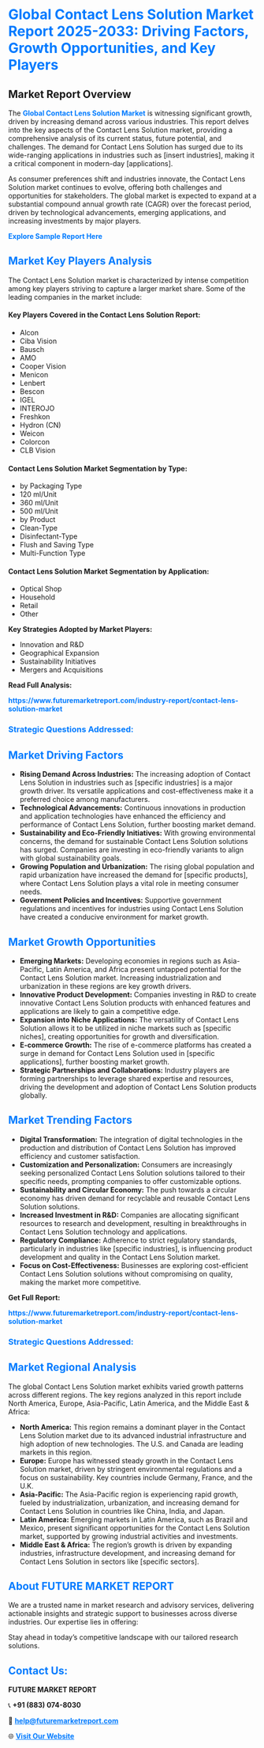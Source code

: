 <h1 style="color: #007BFF;">Global Contact Lens Solution Market Report 2025-2033: Driving Factors, Growth Opportunities, and Key Players</h1>

<section id="overview">
<h2>Market Report Overview</h2>
<p>The <a href="https://www.futuremarketreport.com/industry-report/contact-lens-solution-market" style="color: #007BFF; text-decoration: none;"><strong>Global Contact Lens Solution Market</strong></a> is witnessing significant growth, driven by increasing demand across various industries. This report delves into the key aspects of the Contact Lens Solution market, providing a comprehensive analysis of its current status, future potential, and challenges. The demand for Contact Lens Solution has surged due to its wide-ranging applications in industries such as [insert industries], making it a critical component in modern-day [applications].</p>
<p>As consumer preferences shift and industries innovate, the Contact Lens Solution market continues to evolve, offering both challenges and opportunities for stakeholders. The global market is expected to expand at a substantial compound annual growth rate (CAGR) over the forecast period, driven by technological advancements, emerging applications, and increasing investments by major players.</p>
</section>

<section id="overview">
<p><a href="https://www.futuremarketreport.com/request-sample/reportId=50411" style="color: #007BFF; text-decoration: none;"><strong>Explore Sample Report Here</strong></a></p>
</section>

<section id="key-players">
<h2 style="color: #007BFF;">Market Key Players Analysis</h2>
<p>The Contact Lens Solution market is characterized by intense competition among key players striving to capture a larger market share. Some of the leading companies in the market include:</p>
<h4>Key Players Covered in the Contact Lens Solution Report:</h4>
<ul><li>Alcon</li><li>Ciba Vision</li><li>Bausch</li><li>AMO</li><li>Cooper Vision</li><li>Menicon</li><li>Lenbert</li><li>Bescon</li><li>IGEL</li><li>INTEROJO</li><li>Freshkon</li><li>Hydron (CN)</li><li>Weicon</li><li>Colorcon</li><li>CLB Vision</li></ul>
<h4>Contact Lens Solution Market Segmentation by Type:</h4>
<ul><li>by Packaging Type</li><li>120 ml/Unit</li><li>360 ml/Unit</li><li>500 ml/Unit</li><li>by Product</li><li>Clean-Type</li><li>Disinfectant-Type</li><li>Flush and Saving Type</li><li>Multi-Function Type</li></ul>

<h4>Contact Lens Solution Market Segmentation by Application:</h4>
<ul><li>Optical Shop</li><li>Household</li><li>Retail</li><li>Other</li></ul>
<p><strong>Key Strategies Adopted by Market Players:</strong></p>
<ul>
<li>Innovation and R&D</li>
<li>Geographical Expansion</li>
<li>Sustainability Initiatives</li>
<li>Mergers and Acquisitions</li>
</ul>
</section>

<section>
<p><strong>Read Full Analysis: </strong></p><a href="https://www.futuremarketreport.com/industry-report/contact-lens-solution-market" style="color: #007BFF; text-decoration: none;"><strong>https://www.futuremarketreport.com/industry-report/contact-lens-solution-market</strong></a>
<h3 style="color: #007BFF;">Strategic Questions Addressed:</h3>
</section>

<section id="driving-factors">
<h2 style="color: #007BFF;">Market Driving Factors</h2>
<ul>
<li><strong>Rising Demand Across Industries:</strong> The increasing adoption of Contact Lens Solution in industries such as [specific industries] is a major growth driver. Its versatile applications and cost-effectiveness make it a preferred choice among manufacturers.</li>
<li><strong>Technological Advancements:</strong> Continuous innovations in production and application technologies have enhanced the efficiency and performance of Contact Lens Solution, further boosting market demand.</li>
<li><strong>Sustainability and Eco-Friendly Initiatives:</strong> With growing environmental concerns, the demand for sustainable Contact Lens Solution solutions has surged. Companies are investing in eco-friendly variants to align with global sustainability goals.</li>
<li><strong>Growing Population and Urbanization:</strong> The rising global population and rapid urbanization have increased the demand for [specific products], where Contact Lens Solution plays a vital role in meeting consumer needs.</li>
<li><strong>Government Policies and Incentives:</strong> Supportive government regulations and incentives for industries using Contact Lens Solution have created a conducive environment for market growth.</li>
</ul>
</section>

<section id="growth-opportunities">
<h2 style="color: #007BFF;">Market Growth Opportunities</h2>
<ul>
<li><strong>Emerging Markets:</strong> Developing economies in regions such as Asia-Pacific, Latin America, and Africa present untapped potential for the Contact Lens Solution market. Increasing industrialization and urbanization in these regions are key growth drivers.</li>
<li><strong>Innovative Product Development:</strong> Companies investing in R&D to create innovative Contact Lens Solution products with enhanced features and applications are likely to gain a competitive edge.</li>
<li><strong>Expansion into Niche Applications:</strong> The versatility of Contact Lens Solution allows it to be utilized in niche markets such as [specific niches], creating opportunities for growth and diversification.</li>
<li><strong>E-commerce Growth:</strong> The rise of e-commerce platforms has created a surge in demand for Contact Lens Solution used in [specific applications], further boosting market growth.</li>
<li><strong>Strategic Partnerships and Collaborations:</strong> Industry players are forming partnerships to leverage shared expertise and resources, driving the development and adoption of Contact Lens Solution products globally.</li>
</ul>
</section>

<section id="trending-factors">
<h2 style="color: #007BFF;">Market Trending Factors</h2>
<ul>
<li><strong>Digital Transformation:</strong> The integration of digital technologies in the production and distribution of Contact Lens Solution has improved efficiency and customer satisfaction.</li>
<li><strong>Customization and Personalization:</strong> Consumers are increasingly seeking personalized Contact Lens Solution solutions tailored to their specific needs, prompting companies to offer customizable options.</li>
<li><strong>Sustainability and Circular Economy:</strong> The push towards a circular economy has driven demand for recyclable and reusable Contact Lens Solution solutions.</li>
<li><strong>Increased Investment in R&D:</strong> Companies are allocating significant resources to research and development, resulting in breakthroughs in Contact Lens Solution technology and applications.</li>
<li><strong>Regulatory Compliance:</strong> Adherence to strict regulatory standards, particularly in industries like [specific industries], is influencing product development and quality in the Contact Lens Solution market.</li>
<li><strong>Focus on Cost-Effectiveness:</strong> Businesses are exploring cost-efficient Contact Lens Solution solutions without compromising on quality, making the market more competitive.</li>
</ul>
</section>

<section>
<p><strong>Get Full Report: </strong></p><a href="https://www.futuremarketreport.com/industry-report/contact-lens-solution-market" style="color: #007BFF; text-decoration: none;"><strong>https://www.futuremarketreport.com/industry-report/contact-lens-solution-market</strong></a>
<h3 style="color: #007BFF;">Strategic Questions Addressed:</h3>
</section>


<section id="regional-analysis">
<h2 style="color: #007BFF;">Market Regional Analysis</h2>
<p>The global Contact Lens Solution market exhibits varied growth patterns across different regions. The key regions analyzed in this report include North America, Europe, Asia-Pacific, Latin America, and the Middle East & Africa:</p>
<ul>
<li><strong>North America:</strong> This region remains a dominant player in the Contact Lens Solution market due to its advanced industrial infrastructure and high adoption of new technologies. The U.S. and Canada are leading markets in this region.</li>
<li><strong>Europe:</strong> Europe has witnessed steady growth in the Contact Lens Solution market, driven by stringent environmental regulations and a focus on sustainability. Key countries include Germany, France, and the U.K.</li>
<li><strong>Asia-Pacific:</strong> The Asia-Pacific region is experiencing rapid growth, fueled by industrialization, urbanization, and increasing demand for Contact Lens Solution in countries like China, India, and Japan.</li>
<li><strong>Latin America:</strong> Emerging markets in Latin America, such as Brazil and Mexico, present significant opportunities for the Contact Lens Solution market, supported by growing industrial activities and investments.</li>
<li><strong>Middle East & Africa:</strong> The region’s growth is driven by expanding industries, infrastructure development, and increasing demand for Contact Lens Solution in sectors like [specific sectors].</li>
</ul>
</section>

<footer>
<h2 style="color: #007BFF;">About FUTURE MARKET REPORT</h2>
<p>We are a trusted name in market research and advisory services, delivering actionable insights and strategic support to businesses across diverse industries. Our expertise lies in offering:</p>

<p>Stay ahead in today’s competitive landscape with our tailored research solutions.</p>

<h2 style="color: #007BFF;">Contact Us:</h2>
<p><strong>FUTURE MARKET REPORT</strong></p>
<p>📞 <strong>+91 (883) 074-8030</strong></p>
<p>📧 <strong><a href="mailto:help@futuremarketreport.com" style="color: #007BFF;">help@futuremarketreport.com</a></strong></p>
<p>🌐 <strong><a href="https://www.futuremarketreport.com/" style="color: #007BFF;">Visit Our Website</a></strong></p>
</footer>